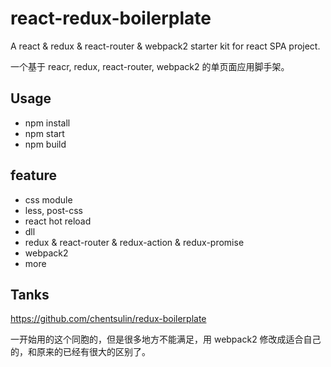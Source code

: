 # react-redux-boilerplate
A react & redux & react-router & webpack2 starter kit for react SPA project.

一个基于 reacr, redux, react-router, webpack2 的单页面应用脚手架。

## Usage

- npm install
- npm start 
- npm build


## feature

- css module
- less, post-css
- react hot reload
- dll
- redux & react-router & redux-action & redux-promise
- webpack2 
- more

## Tanks

 https://github.com/chentsulin/redux-boilerplate 
 
 一开始用的这个同胞的，但是很多地方不能满足，用 webpack2 修改成适合自己的，和原来的已经有很大的区别了。
